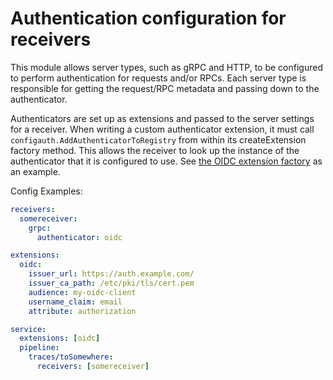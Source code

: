 # Authentication configuration for receivers

This module allows server types, such as gRPC and HTTP, to be configured to perform authentication for requests and/or RPCs. Each server type is responsible for getting the request/RPC metadata and passing down to the authenticator.

Authenticators are set up as extensions and passed to the server settings for a receiver. When writing a custom authenticator extension, it must call `configauth.AddAuthenticatorToRegistry` from within its createExtension factory method. This allows the receiver to look up the instance of the authenticator that it is configured to use. See [the OIDC extension factory](../../extension/oidcextension/factory.go) as an example.

Config Examples:
```yaml
receivers:
  somereceiver:
    grpc:
      authenticator: oidc

extensions:
  oidc:
    issuer_url: https://auth.example.com/
    issuer_ca_path: /etc/pki/tls/cert.pem
    audience: my-oidc-client
    username_claim: email
    attribute: authorization

service:
  extensions: [oidc]
  pipeline:
    traces/toSomewhere:
      receivers: [somereceiver]
```
